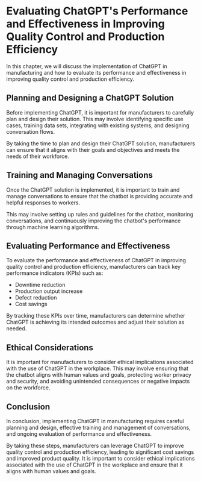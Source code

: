 Evaluating ChatGPT's Performance and Effectiveness in Improving Quality Control and Production Efficiency
======================================================================================================================================================================================================

In this chapter, we will discuss the implementation of ChatGPT in manufacturing and how to evaluate its performance and effectiveness in improving quality control and production efficiency.

Planning and Designing a ChatGPT Solution
-----------------------------------------

Before implementing ChatGPT, it is important for manufacturers to carefully plan and design their solution. This may involve identifying specific use cases, training data sets, integrating with existing systems, and designing conversation flows.

By taking the time to plan and design their ChatGPT solution, manufacturers can ensure that it aligns with their goals and objectives and meets the needs of their workforce.

Training and Managing Conversations
-----------------------------------

Once the ChatGPT solution is implemented, it is important to train and manage conversations to ensure that the chatbot is providing accurate and helpful responses to workers.

This may involve setting up rules and guidelines for the chatbot, monitoring conversations, and continuously improving the chatbot's performance through machine learning algorithms.

Evaluating Performance and Effectiveness
----------------------------------------

To evaluate the performance and effectiveness of ChatGPT in improving quality control and production efficiency, manufacturers can track key performance indicators (KPIs) such as:

* Downtime reduction
* Production output increase
* Defect reduction
* Cost savings

By tracking these KPIs over time, manufacturers can determine whether ChatGPT is achieving its intended outcomes and adjust their solution as needed.

Ethical Considerations
----------------------

It is important for manufacturers to consider ethical implications associated with the use of ChatGPT in the workplace. This may involve ensuring that the chatbot aligns with human values and goals, protecting worker privacy and security, and avoiding unintended consequences or negative impacts on the workforce.

Conclusion
----------

In conclusion, implementing ChatGPT in manufacturing requires careful planning and design, effective training and management of conversations, and ongoing evaluation of performance and effectiveness.

By taking these steps, manufacturers can leverage ChatGPT to improve quality control and production efficiency, leading to significant cost savings and improved product quality. It is important to consider ethical implications associated with the use of ChatGPT in the workplace and ensure that it aligns with human values and goals.


